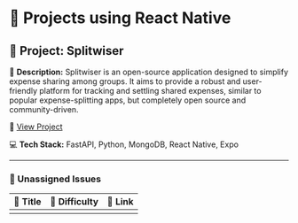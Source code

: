 # 🚀 Projects using React Native

## 📌 Project: Splitwiser

📝 **Description:** Splitwiser is an open-source application designed to simplify expense sharing among groups. It aims to provide a robust and user-friendly platform for tracking and settling shared expenses, similar to popular expense-splitting apps, but completely open source and community-driven.

🔗 [View Project](https://github.com/Devasy23/splitwiser)

💻 **Tech Stack:** FastAPI, Python, MongoDB, React Native, Expo

---

### 🐛 Unassigned Issues

| 🔖 Title | 🎯 Difficulty | 🔗 Link |
|----------|----------------|---------|
| <title>Feature: Add Real-Time Notification Alerts for Pending Payments | Easy | [#111](https://github.com/Devasy23/splitwiser/issues/111) |
| Create GitHub Discussion for Known Issues and Limitations | Easy | [#106](https://github.com/Devasy23/splitwiser/issues/106) |
| Missing Dependency in package.json | Easy | [#85](https://github.com/Devasy23/splitwiser/issues/85) |
| Fix Web UI Functionality for npx expo start --web | Medium | [#110](https://github.com/Devasy23/splitwiser/issues/110) |
| Implement UI Consistency and Design System Standards | Medium | [#109](https://github.com/Devasy23/splitwiser/issues/109) |
| Add Google Sign-Up Integration to feat/group-creation Branch | Medium | [#108](https://github.com/Devasy23/splitwiser/issues/108) |
| Migrate Icon Assets from test-frontend to feat/group-creation Branch | Medium | [#107](https://github.com/Devasy23/splitwiser/issues/107) |
| Support Multiple Payers for Single Expense | Medium | [#104](https://github.com/Devasy23/splitwiser/issues/104) |
| Implement Native Unequal Split Options in API | Medium | [#103](https://github.com/Devasy23/splitwiser/issues/103) |
| Migrate Image Storage from Base64 to Firebase Cloud Storage | Medium | [#102](https://github.com/Devasy23/splitwiser/issues/102) |
| update on : Enhance Authentication Security with Rate Limiting and Input Validation #61 | Medium | [#101](https://github.com/Devasy23/splitwiser/pull/101) |
| Visibility and Styling of  Onboarding Screen ;Bug in verify acess_toke logic | Medium | [#100](https://github.com/Devasy23/splitwiser/issues/100) |
| Feat/new material 3 branch | Medium | [#99](https://github.com/Devasy23/splitwiser/pull/99) |
| Add rate limiting with user and endpoint-specific limits | Medium | [#98](https://github.com/Devasy23/splitwiser/pull/98) |
| fix: standardize timestamp fields to camelCase in API responses | Medium | [#91](https://github.com/Devasy23/splitwiser/pull/91) |
| cleanup debug code, TODOs, and hardcoded values (Issue #59) | Medium | [#88](https://github.com/Devasy23/splitwiser/pull/88) |
| Update package.json | Medium | [#87](https://github.com/Devasy23/splitwiser/pull/87) |
| Update package.json | Medium | [#86](https://github.com/Devasy23/splitwiser/pull/86) |

---

## 📌 Project: Syed Imtiyaz Ali 

📝 **Description:** Swapify is a secure, add-free, and community-driven platform designed to revolutionize how Indians buy and sell pre-owned products.

🔗 [View Project](https://github.com/SyedImtiyaz-1/Swapify)

💻 **Tech Stack:** Next.js, React.js, React Native, Tailwind CSS, Google Maps, OpenStreetMap, Node.js, Express.js, MongoDB

---

### 🐛 Unassigned Issues

| 🔖 Title | 🎯 Difficulty | 🔗 Link |
|----------|----------------|---------|
| Add a CONTRIBUTING.md File to Guide New Contributors | Medium | [#15](https://github.com/SyedImtiyaz-1/Swapify/issues/15) |
| Adding a CodeOfConduct.md file | Medium | [#14](https://github.com/SyedImtiyaz-1/Swapify/issues/14) |
| Make Category and Distance Filter Buttons Responsive | Medium | [#6](https://github.com/SyedImtiyaz-1/Swapify/issues/6) |
| Improve Product Card UI | Medium | [#5](https://github.com/SyedImtiyaz-1/Swapify/issues/5) |
| Bug:  button glow effect | Medium | [#3](https://github.com/SyedImtiyaz-1/Swapify/issues/3) |

---

## 📌 Project: Advanturers Guild

📝 **Description:** Adventurer's Guild for coders. Take on quests (from bug hunting to feature builds) from big organisation, party up with fellow adventures (devs), and raise your ranks in the digital realm. In from of Website and App both

🔗 [View Project](https://github.com/LarytheLord/Adventurers-Guild)

💻 **Tech Stack:** Next.js, React Native, TypeScript, Supabase

---

### 🐛 Unassigned Issues

| 🔖 Title | 🎯 Difficulty | 🔗 Link |
|----------|----------------|---------|
| Added clickable MIT License link in README | Medium | [#30](https://github.com/LarytheLord/Adventurers-Guild/pull/30) |
| Making Navigation Bar Responsive and Adding Home Button in NavBar | Medium | [#29](https://github.com/LarytheLord/Adventurers-Guild/issues/29) |
| Developed Skill Development Tree and Complete Quest | Medium | [#28](https://github.com/LarytheLord/Adventurers-Guild/pull/28) |
| feat: add email enrollment system with nodemailer | Medium | [#27](https://github.com/LarytheLord/Adventurers-Guild/pull/27) |
| Homepage layout and styling inconsistencies need refinement | Medium | [#18](https://github.com/LarytheLord/Adventurers-Guild/issues/18) |
| Suggestion: Add Code Of Conduct File to project | Medium | [#11](https://github.com/LarytheLord/Adventurers-Guild/issues/11) |

---

## 📌 Project: ScheduleX

📝 **Description:** ScheduleX: Your Smart Timetable, Attendance Markings and Task Reminders App
 ScheduleX is a sleek, cross-platform application built with React Native, designed to simplify your academic and personal scheduling. From generating intelligent timetables to tracking attendance, ScheduleX is the only tool you need to stay organized and on top of your commitments. Of course, here is a project description for your ScheduleX app, based on the details you provided.
 
 Key Features
 AI Timetable Generation: Say goodbye to manual scheduling! Instantly generate a perfectly optimized timetable based on your custom inputs or by simply uploading a CSV file.
 
 Effortless Attendance Tracking: Easily monitor and manage your attendance for any class or event. Set custom alerts to notify you when your attendance drops below a certain threshold.
 
 Seamless Schedule Sharing: Share your timetable with friends or colleagues effortlessly. They can import your entire schedule into their app in seconds, no manual entry required.
 
 Integrated Task Management: Keep track of your assignments and to-dos with our built-in task manager. Add, manage, and check off tasks to stay productive and accountable.
 
 Dynamic Timetable Management: Life changes, and so should your schedule. Create, edit, and organize multiple timetables with an intuitive and flexible interface.
 
 Real-Time Cloud Sync: Your schedule, always with you. Keep your data seamlessly synchronized across all your devices.
 
 Task Chat: A Chat like interface to provide you one safe location to save all your shopping list, academic reminders, assignments and more removing the clutter we make on whatsapp

🔗 [View Project](https://github.com/Loop-Hive/ScheduleX)

💻 **Tech Stack:** React Native, TypeScript, CSS, Firebase, Zustand, Google Genai, Figma

---

### 🐛 Unassigned Issues

| 🔖 Title | 🎯 Difficulty | 🔗 Link |
|----------|----------------|---------|
| Add a workflow to remove Assigned member based on label | Easy | [#95](https://github.com/Loop-Hive/ScheduleX/issues/95) |
| Update the welcome workflow to stop auto adding active label | Easy | [#92](https://github.com/Loop-Hive/ScheduleX/issues/92) |
| Shorten the paragraph for PR template | Easy | [#91](https://github.com/Loop-Hive/ScheduleX/issues/91) |
| Fix welcome workflow | Easy | [#90](https://github.com/Loop-Hive/ScheduleX/issues/90) |
| Account and Settings Page | Easy | [#7](https://github.com/Loop-Hive/ScheduleX/issues/7) |
| Added Code of Conduct | Medium | [#101](https://github.com/Loop-Hive/ScheduleX/pull/101) |
| Add UI Design Preview Folder README.md for Card Theme | Medium | [#100](https://github.com/Loop-Hive/ScheduleX/pull/100) |
| Suggestion: Add a CONTRIBUTING.md File to project | Medium | [#98](https://github.com/Loop-Hive/ScheduleX/issues/98) |
| Expo setup and Documentation | Medium | [#96](https://github.com/Loop-Hive/ScheduleX/issues/96) |
| Create New App Icon Design for ScheduleX on Figma | Medium | [#89](https://github.com/Loop-Hive/ScheduleX/issues/89) |
| Add CI/CD Pipeline to Automatically Create a Release APK on PR Merge | Medium | [#84](https://github.com/Loop-Hive/ScheduleX/issues/84) |
| Add Time Slot Error on Specific days | Medium | [#82](https://github.com/Loop-Hive/ScheduleX/issues/82) |
| Export tasks as pdf | Medium | [#10](https://github.com/Loop-Hive/ScheduleX/issues/10) |
| QR Code Integrations | Hard | [#81](https://github.com/Loop-Hive/ScheduleX/issues/81) |

---

## 📌 Project: Natively UI

📝 **Description:** The collection of best reusable React Native Ul components styled with Tailwind/Nativewind.

🔗 [View Project](https://github.com/Ayushhgupta39/natively-ui)

💻 **Tech Stack:** React Native, Expo, Next.js, NativeWind, Tailwind CSS, Turborepo

---

### 🐛 Unassigned Issues

| 🔖 Title | 🎯 Difficulty | 🔗 Link |
|----------|----------------|---------|
| Suggestion: Add a CONTRIBUTING.md File to project | Medium | [#2](https://github.com/Ayushhgupta39/natively-ui/issues/2) |
| Suggestion: Add Code Of Conduct File to project | Medium | [#1](https://github.com/Ayushhgupta39/natively-ui/issues/1) |

---

## 📌 Project: Doctrinix

📝 **Description:** Doctrix - Doctor Appointment Booking App Doctrix is a smart and user-friendly doctor appointment booking app designed to simplify healthcare access for everyone. The app allows users to sign up and sign in securely, providing personalized access to healthcare services. With features ranging from doctor selection and medicine ordering to profile management, Doctrix offers a seamless digital healthcare experience.

🔗 [View Project](https://github.com/lalitsingh789/doctor-app)

💻 **Tech Stack:** React Native, MongoDB, Node.js

---

### 🐛 Unassigned Issues

_No unassigned issues._

---

## 📌 Project: noir

📝 **Description:** a GitHub powered notes app

🔗 [View Project](https://github.com/07CalC/noir)

💻 **Tech Stack:** TypeScript, React Native, Expo

---

### 🐛 Unassigned Issues

_No unassigned issues._

---

